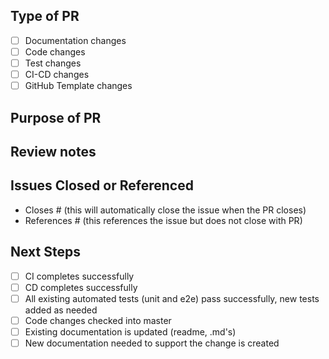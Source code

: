 ## Type of PR

- [ ] Documentation changes
- [ ] Code changes
- [ ] Test changes
- [ ] CI-CD changes
- [ ] GitHub Template changes

## Purpose of PR

## Review notes

## Issues Closed or Referenced

- Closes #<issue number> (this will automatically close the issue when the PR closes)
- References #<issue number> (this references the issue but does not close with PR)

## Next Steps
- [ ] CI completes successfully
- [ ] CD completes successfully
- [ ] All existing automated tests (unit and e2e) pass successfully, new tests added as needed
- [ ] Code changes checked into master
- [ ] Existing documentation is updated (readme, .md's)
- [ ] New documentation needed to support the change is created
